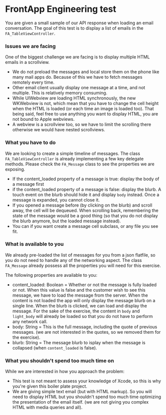 # FrontApp Engineering test

You are given a small sample of our API response when loading an email conversation.
The goal of this test is to display a list of emails in the `FA_TableViewController`. 

### Issues we are facing

One of the biggest challenge we are facing is to display multiple HTML emails in a scrollview. 
* We do not preload the messages and local store them on the phone like many mail apps do. Because of this we have to fetch messages remotely every time. 
* Other email client usually display one message at a time, and not multiple. This is relatively memory consuming.
* While UIWebview are loading HTML synchronously, the new WKWebview is not, which mean that you have to change the cell height when the HTML is loaded (or each time an image is loaded too). That being said, feel free to use anything you want to display HTML, you are not bound to Apple webviews. 
* A webview is a scrollview too, so we have to limit the scrolling there otherwise we would have nested scrollviews. 

### What you have to do

We are looking to create a simple timeline of messages. The class `FA_TableViewController` is already implementing a few key delegate methods. Please check the `FA_Message` class to see the properties we are exposing.
* If the content_loaded property of a message is true: display the body of a message first
* if the content_loaded property of a message is false: display the blurb. A touch event on the blurb should hide it and display `body` instead. Once a message is expanded, you cannot close it. 
* If you opened a message before (by clicking on the blurb) and scroll away, the cell will be dequeued. When scrolling back, remembering the state of the message would be a good thing (so that you do not display the blurb anymore, but the loaded message instead).
* You can if you want create a message cell subclass, or any file you see fit. 

### What is available to you

We already pre-loaded the list of messages for you from a json flatfile, so you do not need to handle any of the networking aspect. 
The class `FA_Message` already possess all the properties you will need for this exercise. 

The following properties are available to you: 
* content_loaded: Boolean = Whether or not the message is fully loaded or not. When this value is false and the customer wish to see this message, we have to load the message from the server. When the content is not loaded the app will only display the message blurb on a single line. When the blurb is clicked, we can load and display the message.  For the sake of the exercise, the content in `body` and `light_body` will already be loaded so that you do not have to perform any network call.
* body: String = This is the full message, including the quote of previous messages. (we are not interested in the quotes, so we removed them for the exercise).
* blurb: String = The message blurb to isplay when the message is collapsed (when `content_loaded` is false).

### What you shouldn't spend too much time on

While we are interested in how you approach the problem:
* This test is not meant to assess your knowledge of Xcode, so this is why you're given this boiler plate project.
* We are giving simple text email (but with HTML markup). So you will need to display HTML but you shouldn't spend too much time optimizing the presentation of the email itself. (we are not giving you complex HTML with media queries and all).
